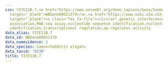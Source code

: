 ```yaml
---
csv: Y37E11B.7,<a href="https://www.ensembl.org/Homo_sapiens/Gene/Summary?db=core;g=WBGene00021379"
  target="_blank">WBGene00021379</a>,<a href="https://www.ncbi.nlm.nih.gov/pubmed/27496166"
  target="_blank"><i class="fas fa-file"></i></a>",genetic interference,functional
  association,RNA-seq assay,nucleotide sequence identification,nucleotide sequence
  identification,transcriptional regulation,up-regulates activity
data_alias: Y37E11B.7
data_id: WBGene00021379
data_numevidence: 1
data_species: Caenorhabditis elegans
data_taxid: '6239'
title: Y37E11B.7
---
```

